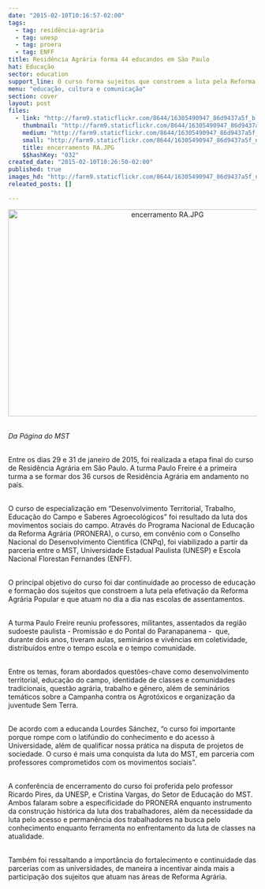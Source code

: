 ```yaml
---
date: "2015-02-10T10:16:57-02:00"
tags:
  - tag: residência-agrária
  - tag: unesp
  - tag: proera
  - tag: ENFF
title: Residência Agrária forma 44 educandos em São Paulo
hat: Educação
sector: education
support_line: O curso forma sujeitos que constroem a luta pela Reforma Agrária Popular e que atuam no dia a dia nas escolas de assentamentos.
menu: "educação, cultura e comunicação"
section: cover
layout: post
files:
  - link: "http://farm9.staticflickr.com/8644/16305490947_86d9437a5f_b.jpg"
    thumbnail: "http://farm9.staticflickr.com/8644/16305490947_86d9437a5f_t.jpg"
    medium: "http://farm9.staticflickr.com/8644/16305490947_86d9437a5f_z.jpg"
    small: "http://farm9.staticflickr.com/8644/16305490947_86d9437a5f_n.jpg"
    title: encerramento RA.JPG
    $$hashKey: "032"
created_date: "2015-02-10T10:26:50-02:00"
published: true
images_hd: "http://farm9.staticflickr.com/8644/16305490947_86d9437a5f_n.jpg"
releated_posts: []

---
```

<p style="text-align:center"><img alt="encerramento RA.JPG" height="420" src="http://farm9.staticflickr.com/8644/16305490947_86d9437a5f_b.jpg" width="630" /></p>

<p><br />
<em>Da P&aacute;gina do MST</em></p>

<p><br />
Entre os dias 29 e 31 de janeiro de 2015, foi realizada a etapa final do curso de Resid&ecirc;ncia Agr&aacute;ria em S&atilde;o Paulo. A turma Paulo Freire &eacute; a primeira turma a se formar dos 36 cursos de Resid&ecirc;ncia Agr&aacute;ria em andamento no pa&iacute;s.</p>

<p><br />
O curso de especializa&ccedil;&atilde;o em &ldquo;Desenvolvimento Territorial, Trabalho, Educa&ccedil;&atilde;o do Campo e Saberes Agroecol&oacute;gicos&rdquo; foi resultado da luta dos movimentos sociais do campo. Atrav&eacute;s do Programa Nacional de Educa&ccedil;&atilde;o da Reforma Agr&aacute;ria (PRONERA), o curso, em conv&ecirc;nio com o Conselho Nacional do Desenvolvimento Cientifica (CNPq), foi viabilizado a partir da parceria entre o MST, Universidade Estadual Paulista (UNESP) e Escola Nacional Florestan Fernandes (ENFF).<br />
&nbsp;</p>

<p>O principal objetivo do curso foi dar continuidade ao processo de educa&ccedil;&atilde;o e forma&ccedil;&atilde;o dos sujeitos que constroem a luta pela efetiva&ccedil;&atilde;o da Reforma Agr&aacute;ria Popular e que atuam no dia a dia nas escolas de assentamentos.</p>

<p><br />
A turma Paulo Freire reuniu professores, militantes, assentados da regi&atilde;o sudoeste paulista -&nbsp;Promiss&atilde;o e do Pontal do Paranapanema - &nbsp;que, durante dois anos, tiveram aulas, semin&aacute;rios e viv&ecirc;ncias em coletividade, distribu&iacute;dos entre o tempo escola e o tempo comunidade.</p>

<p><br />
Entre os temas, foram abordados quest&otilde;es-chave como desenvolvimento territorial, educa&ccedil;&atilde;o do campo, identidade de classes e comunidades tradicionais, quest&atilde;o agr&aacute;ria, trabalho e g&ecirc;nero, al&eacute;m de semin&aacute;rios tem&aacute;ticos sobre a Campanha contra os Agrot&oacute;xicos e organiza&ccedil;&atilde;o da juventude Sem Terra.<br />
&nbsp;</p>

<p>De acordo com a educanda Lourdes S&aacute;nchez, &ldquo;o curso foi importante porque rompe com o latif&uacute;ndio do conhecimento e do acesso &agrave; Universidade, al&eacute;m de qualificar nossa pr&aacute;tica na disputa de projetos de sociedade. O curso &eacute; mais uma conquista da luta do MST, em parceria com professores comprometidos com os movimentos sociais&rdquo;.<br />
&nbsp;</p>

<p>A confer&ecirc;ncia de encerramento do curso foi proferida pelo professor Ricardo Pires, da UNESP, e Cristina Vargas, do Setor de Educa&ccedil;&atilde;o do MST. Ambos&nbsp;falaram sobre a especificidade do PRONERA enquanto instrumento da constru&ccedil;&atilde;o hist&oacute;rica da luta dos trabalhadores, al&eacute;m da necessidade da luta pelo acesso e perman&ecirc;ncia dos trabalhadores na busca pelo conhecimento enquanto ferramenta no enfrentamento da luta de classes na atualidade.</p>

<p><br />
Tamb&eacute;m foi ressaltando a import&acirc;ncia do fortalecimento e continuidade das parcerias com as universidades, de maneira a incentivar ainda mais a participa&ccedil;&atilde;o dos sujeitos que atuam nas &aacute;reas de Reforma Agr&aacute;ria.</p>
